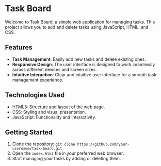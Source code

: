 # Task Board

Welcome to Task Board, a simple web application for managing tasks. This project allows you to add and delete tasks using JavaScript, HTML, and CSS.

## Features

- **Task Management**: Easily add new tasks and delete existing ones.
- **Responsive Design**: The user interface is designed to work seamlessly across different devices and screen sizes.
- **Intuitive Interaction**: Clear and intuitive user interface for a smooth task management experience.

## Technologies Used

- HTML5: Structure and layout of the web page.
- CSS: Styling and visual presentation.
- JavaScript: Functionality and interactivity.

## Getting Started

1. Clone the repository: `git clone https://github.com/your-username/task-board.git`
2. Open the `index.html` file in your preferred web browser.
3. Start managing your tasks by adding or deleting them.
